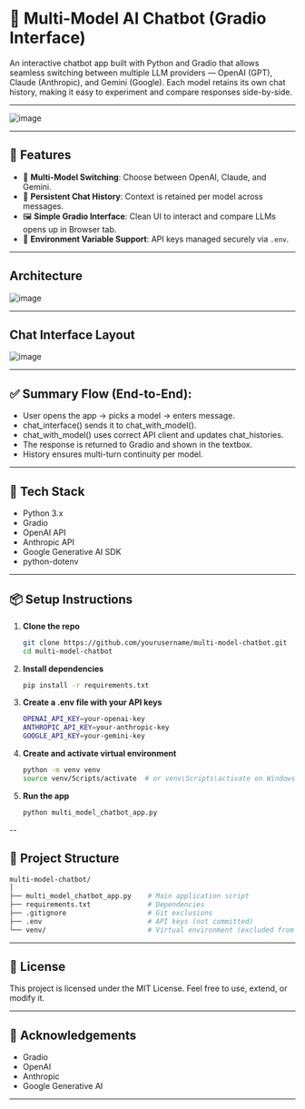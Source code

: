 # 🧠 Multi-Model AI Chatbot (Gradio Interface)

An interactive chatbot app built with Python and Gradio that allows seamless switching between multiple LLM providers — OpenAI (GPT), Claude (Anthropic), and Gemini (Google). Each model retains its own chat history, making it easy to experiment and compare responses side-by-side.

---

![image](https://github.com/user-attachments/assets/0f62cb23-94ae-4053-bbe2-b47fb328ae4d)

---

## 🚀 Features

- 🔄 **Multi-Model Switching**: Choose between OpenAI, Claude, and Gemini.
- 💬 **Persistent Chat History**: Context is retained per model across messages.
- 🖼️ **Simple Gradio Interface**: Clean UI to interact and compare LLMs opens up in Browser tab.
- 🔐 **Environment Variable Support**: API keys managed securely via `.env`.

---

## Architecture

![image](https://github.com/user-attachments/assets/39b1e3e1-78c5-4466-9cb0-58e964039383)

---

## Chat Interface Layout

![image](https://github.com/user-attachments/assets/bcb5a8f3-18fc-4504-8667-b862acd62bb7)

---

## ✅ Summary Flow (End-to-End):

- User opens the app → picks a model → enters message.
- chat_interface() sends it to chat_with_model().
- chat_with_model() uses correct API client and updates chat_histories.
- The response is returned to Gradio and shown in the textbox.
- History ensures multi-turn continuity per model.

---

## 🧰 Tech Stack

- Python 3.x
- Gradio
- OpenAI API
- Anthropic API
- Google Generative AI SDK
- python-dotenv

---

## 📦 Setup Instructions

1. **Clone the repo**  
   ```bash
   git clone https://github.com/yourusername/multi-model-chatbot.git
   cd multi-model-chatbot

2. **Install dependencies**
   ```bash
   pip install -r requirements.txt

3. **Create a .env file with your API keys**  
   ```bash
   OPENAI_API_KEY=your-openai-key
   ANTHROPIC_API_KEY=your-anthropic-key
   GOOGLE_API_KEY=your-gemini-key

4. **Create and activate virtual environment**
   ```bash
   python -m venv venv
   source venv/Scripts/activate  # or venv\Scripts\activate on Windows

5. **Run the app**  
   ```bash
   python multi_model_chatbot_app.py

--

## 📁 Project Structure
   ```bash
  multi-model-chatbot/
  │
  ├── multi_model_chatbot_app.py    # Main application script
  ├── requirements.txt              # Dependencies
  ├── .gitignore                    # Git exclusions
  ├── .env                          # API keys (not committed)
  └── venv/                         # Virtual environment (excluded from Git)
```

---

## 📜 License
This project is licensed under the MIT License. Feel free to use, extend, or modify it.

---

## 🙌 Acknowledgements

- Gradio
- OpenAI
- Anthropic
- Google Generative AI

---
